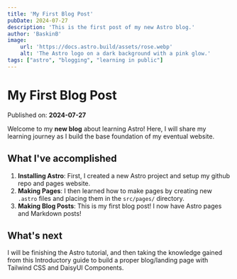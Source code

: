 ```yaml
---
title: 'My First Blog Post'
pubDate: 2024-07-27
description: 'This is the first post of my new Astro blog.'
author: 'BaskinB'
image:
    url: 'https://docs.astro.build/assets/rose.webp'
    alt: 'The Astro logo on a dark background with a pink glow.'
tags: ["astro", "blogging", "learning in public"]
---
```

# My First Blog Post

Published on: **2024-07-27**

Welcome to my __new blog__ about learning Astro! Here, I will share my learning journey as I build the base foundation of my eventual website.

## What I've accomplished

1. **Installing Astro**: First, I created a new Astro project and setup my github repo and pages website.
2. **Making Pages**: I then learned how to make pages by creating new `.astro` files and placing them in the `src/pages/` directory.
3. **Making Blog Posts**: This is my first blog post! I now have Astro pages and Markdown posts!

## What's next

I will be finishing the Astro tutorial, and then taking the knowledge gained from this Introductory guide to build a proper blog/landing page with Tailwind CSS and DaisyUI Components.